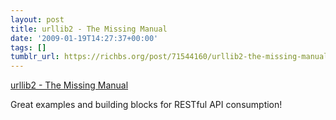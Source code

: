 ```yaml
---
layout: post
title: urllib2 - The Missing Manual
date: '2009-01-19T14:27:37+00:00'
tags: []
tumblr_url: https://richbs.org/post/71544160/urllib2-the-missing-manual
---
```

[urllib2 - The Missing Manual](http://www.voidspace.org.uk/python/articles/urllib2.shtml)  

Great examples and building blocks for RESTful API consumption!

